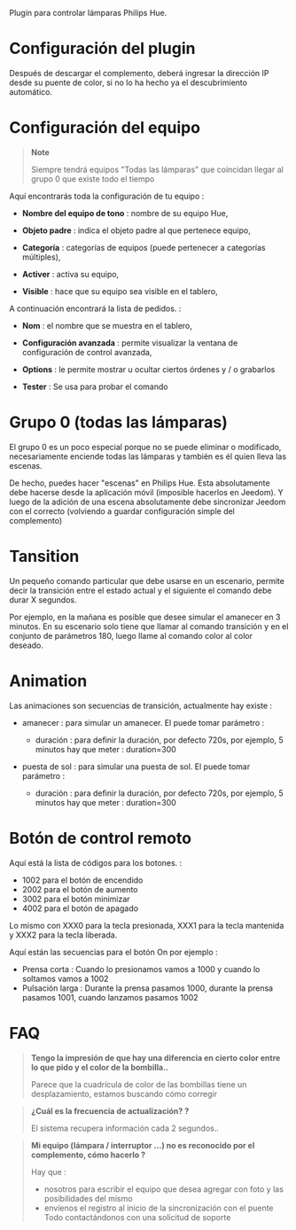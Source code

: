 Plugin para controlar lámparas Philips Hue.

# Configuración del plugin

Después de descargar el complemento, deberá ingresar la dirección IP
desde su puente de color, si no lo ha hecho ya el
descubrimiento automático.

# Configuración del equipo

> **Note**
>
> Siempre tendrá equipos "Todas las lámparas" que coincidan
> llegar al grupo 0 que existe todo el tiempo

Aquí encontrarás toda la configuración de tu equipo :

-   **Nombre del equipo de tono** : nombre de su equipo Hue,

-   **Objeto padre** : indica el objeto padre al que pertenece
    equipo,

-   **Categoría** : categorías de equipos (puede pertenecer a
    categorías múltiples),

-   **Activer** : activa su equipo,

-   **Visible** : hace que su equipo sea visible en el tablero,

A continuación encontrará la lista de pedidos. :

-   **Nom** : el nombre que se muestra en el tablero,

-   **Configuración avanzada** : permite visualizar la ventana de
    configuración de control avanzada,

-   **Options** : le permite mostrar u ocultar ciertos
    órdenes y / o grabarlos

-   **Tester** : Se usa para probar el comando

# Grupo 0 (todas las lámparas)

El grupo 0 es un poco especial porque no se puede eliminar o
modificado, necesariamente enciende todas las lámparas y también es él quien
lleva las escenas.

De hecho, puedes hacer "escenas" en Philips Hue. Esta
absolutamente debe hacerse desde la aplicación móvil
(imposible hacerlos en Jeedom). Y luego de la adición de una escena
absolutamente debe sincronizar Jeedom con el correcto (volviendo a guardar
configuración simple del complemento)

# Tansition

Un pequeño comando particular que debe usarse en un escenario,
permite decir la transición entre el estado actual y el siguiente
el comando debe durar X segundos.

Por ejemplo, en la mañana es posible que desee simular el amanecer en 3
minutos. En su escenario solo tiene que llamar al comando
transición y en el conjunto de parámetros 180, luego llame al comando
color al color deseado.

# Animation

Las animaciones son secuencias de transición, actualmente hay
existe :

-   amanecer : para simular un amanecer. El puede tomar
    parámetro :

    -   duración : para definir la duración, por defecto 720s, por ejemplo, 5 minutos
        hay que meter : duration=300

-   puesta de sol : para simular una puesta de sol. El puede tomar
    parámetro :

    -   duración : para definir la duración, por defecto 720s, por ejemplo, 5 minutos
        hay que meter : duration=300

# Botón de control remoto

Aquí está la lista de códigos para los botones. :

- 1002 para el botón de encendido
- 2002 para el botón de aumento
- 3002 para el botón minimizar
- 4002 para el botón de apagado

Lo mismo con XXX0 para la tecla presionada, XXX1 para la tecla mantenida y XXX2 para la tecla liberada.

Aquí están las secuencias para el botón On por ejemplo :

- Prensa corta : Cuando lo presionamos vamos a 1000 y cuando lo soltamos vamos a 1002
- Pulsación larga : Durante la prensa pasamos 1000, durante la prensa pasamos 1001, cuando lanzamos pasamos 1002

# FAQ

> **Tengo la impresión de que hay una diferencia en cierto color entre lo que pido y el color de la bombilla..**
>
> Parece que la cuadrícula de color de las bombillas tiene un desplazamiento, estamos buscando cómo corregir

> **¿Cuál es la frecuencia de actualización? ?**
>
> El sistema recupera información cada 2 segundos..

> **Mi equipo (lámpara / interruptor ...) no es reconocido por el complemento, cómo hacerlo ?**
>
> Hay que :
> - nosotros para escribir el equipo que desea agregar con foto y las posibilidades del mismo
> - envíenos el registro al inicio de la sincronización con el puente
> Todo contactándonos con una solicitud de soporte
